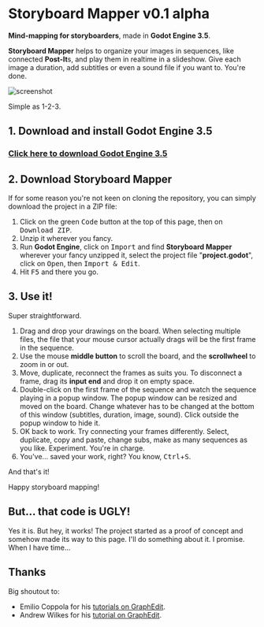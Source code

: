 # Storyboard Mapper v0.1 alpha

**Mind-mapping for storyboarders**, made in **Godot Engine 3.5**.

**Storyboard Mapper** helps to organize your images in sequences, like connected **Post-It**s, and play them in realtime in a slideshow. Give each image a duration, add subtitles or even a sound file if you want to. You're done.

![screenshot](../Images/Screencopies/StoryboardMapper.jpg)

Simple as 1-2-3.

## 1. Download and install Godot Engine 3.5

### [Click here to download Godot Engine 3.5](https://godotengine.org/download)

## 2. Download Storyboard Mapper

If for some reason you're not keen on cloning the repository, you can simply download the project in a ZIP file:
1. Click on the green <kbd>Code</kbd> button at the top of this page, then on <kbd>Download ZIP</kbd>.
2. Unzip it wherever you fancy.
3. Run **Godot Engine**, click on <kbd>Import</kbd> and find **Storyboard Mapper** wherever your fancy unzipped it, select the project file "**project.godot**", click on <kbd>Open</kbd>, then <kbd>Import & Edit</kbd>.
4. Hit <kbd>F5</kbd> and there you go.

## 3. Use it!

Super straightforward.
1. Drag and drop your drawings on the board. When selecting multiple files, the file that your mouse cursor actually drags will be the first frame in the sequence.
2. Use the mouse **middle button** to scroll the board, and the **scrollwheel** to zoom in or out.
3. Move, duplicate, reconnect the frames as suits you. To disconnect a frame, drag its **input end** and drop it on empty space.
4. Double-click on the first frame of the sequence and watch the sequence playing in a popup window. The popup window can be resized and moved on the board. Change whatever has to be changed at the bottom of this window (subtitles, duration, image, sound). Click outside the popup window to hide it.
5. OK back to work. Try connecting your frames differently. Select, duplicate, copy and paste, change subs, make as many sequences as you like. Experiment. You're in charge.
6. You've... saved your work, right? You know, <kbd>Ctrl</kbd>+<kbd>S</kbd>.

And that's it!

Happy storyboard mapping!

## But... that code is UGLY!

Yes it is. But hey, it works! The project started as a proof of concept and somehow made its way to this page. I'll do something about it. I promise. When I have time...

## Thanks

Big shoutout to:
* Emilio Coppola for his [tutorials on GraphEdit](https://www.youtube.com/c/EmilioTube/videos).
* Andrew Wilkes for his [tutorial on GraphEdit](https://gdscript.com/solutions/godot-graphnode-and-graphedit-tutorial/).
